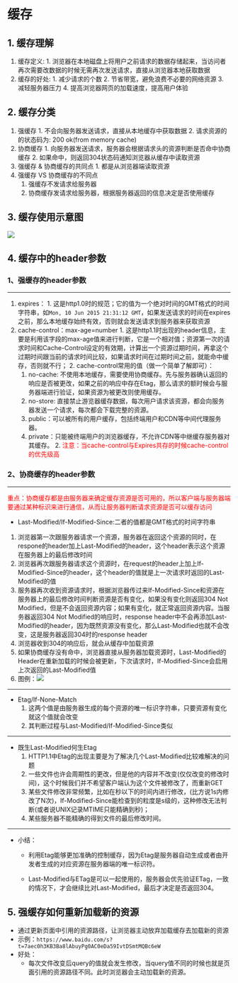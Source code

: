 # 缓存
## 1. 缓存理解
  1. 缓存定义:
    1. 浏览器在本地磁盘上将用户之前请求的数据存储起来，当访问者再次需要改数据的时候无需再次发送请求，直接从浏览器本地获取数据
  2. 缓存的好处:
    1. 减少请求的个数
    2. 节省带宽，避免浪费不必要的网络资源
    3. 减轻服务器压力
    4. 提高浏览器网页的加载速度，提高用户体验

## 2. 缓存分类
  1. 强缓存
    1. 不会向服务器发送请求，直接从本地缓存中获取数据
    2. 请求资源的的状态码为: 200 ok(from memory cache)
  2. 协商缓存
    1. 向服务器发送请求，服务器会根据请求头的资源判断是否命中协商缓存
    2. 如果命中，则返回304状态码通知浏览器从缓存中读取资源
  3. 强缓存 & 协商缓存的共同点
    1. 都是从浏览器端读取资源
  4. 强缓存 VS 协商缓存的不同点
     1. 强缓存不发请求给服务器
     2. 协商缓存发请求给服务器，根据服务器返回的信息决定是否使用缓存

## 3. 缓存使用示意图
![](https://s2.ax1x.com/2019/06/17/V7f829.png)
## 4. 缓存中的header参数
### 1、强缓存的header参数

----------

  1. expires：
    1. 这是http1.0时的规范；它的值为一个绝对时间的GMT格式的时间字符串，如```Mon, 10 Jun 2015 21:31:12 GMT```，如果发送请求的时间在expires之前，那么本地缓存始终有效，否则就会发送请求到服务器来获取资源
  2. cache-control：max-age=number
    1. 这是http1.1时出现的header信息，主要是利用该字段的max-age值来进行判断，它是一个相对值；资源第一次的请求时间和Cache-Control设定的有效期，计算出一个资源过期时间，再拿这个过期时间跟当前的请求时间比较，如果请求时间在过期时间之前，就能命中缓存，否则就不行；
    2. cache-control常用的值（做一个简单了解即可）：
      1. no-cache: 不使用本地缓存，需要使用协商缓存。先与服务器确认返回的响应是否被更改，如果之前的响应中存在Etag，那么请求的额时候会与服务器端进行验证，如果资源为被更改则使用缓存。
      2. no-store: 直接禁止游览器缓存数据，每次用户请求该资源，都会向服务器发送一个请求，每次都会下载完整的资源。
      3. public：可以被所有的用户缓存，包括终端用户和CDN等中间代理服务器。
      4. private：只能被终端用户的浏览器缓存，不允许CDN等中继缓存服务器对其缓存。
    2. <font color=red>注意：当cache-control与Expires共存的时候cache-control的优先级高</font>

### 2、协商缓存的header参数

----------

  <font color=red> 重点：协商缓存都是由服务器来确定缓存资源是否可用的，所以客户端与服务器端要通过某种标识来进行通信，从而让服务器判断请求资源是否可以缓存访问</font>

  * Last-Modified/If-Modified-Since:二者的值都是GMT格式的时间字符串
   1.  浏览器第一次跟服务器请求一个资源，服务器在返回这个资源的同时，在respone的header加上Last-Modified的header，这个header表示这个资源在服务器上的最后修改时间
   2. 浏览器再次跟服务器请求这个资源时，在request的header上加上If-Modified-Since的header，这个header的值就是上一次请求时返回的Last-Modified的值
   3. 服务器再次收到资源请求时，根据浏览器传过来If-Modified-Since和资源在服务器上的最后修改时间判断资源是否有变化，如果没有变化则返回304 Not Modified，但是不会返回资源内容；如果有变化，就正常返回资源内容。当服务器返回304 Not Modified的响应时，response header中不会再添加Last-Modified的header，因为既然资源没有变化，那么Last-Modified也就不会改变，这是服务器返回304时的response header
   4. 浏览器收到304的响应后，就会从缓存中加载资源
   5. 如果协商缓存没有命中，浏览器直接从服务器加载资源时，Last-Modified的Header在重新加载的时候会被更新，下次请求时，If-Modified-Since会启用上次返回的Last-Modified值
   6. 图例：![](https://i.imgur.com/GZqqDbS.png)
   
-----------
   * Etag/If-None-Match
     1. 这两个值是由服务器生成的每个资源的唯一标识字符串，只要资源有变化就这个值就会改变
     2. 其判断过程与Last-Modified/If-Modified-Since类似
     
-----------
  * 既生Last-Modified何生Etag
    1. HTTP1.1中Etag的出现主要是为了解决几个Last-Modified比较难解决的问题
    2. 一些文件也许会周期性的更改，但是他的内容并不改变(仅仅改变的修改时间)，这个时候我们并不希望客户端认为这个文件被修改了，而重新GET
    3. 某些文件修改非常频繁，比如在秒以下的时间内进行修改，(比方说1s内修改了N次)，If-Modified-Since能检查到的粒度是s级的，这种修改无法判断(或者说UNIX记录MTIME只能精确到秒)；
    4. 某些服务器不能精确的得到文件的最后修改时间。
    
-----------
  * 小结：
    * 利用Etag能够更加准确的控制缓存，因为Etag是服务器自动生成或者由开发者生成的对应资源在服务器端的唯一标识符。

    * Last-Modified与ETag是可以一起使用的，服务器会优先验证ETag，一致的情况下，才会继续比对Last-Modified，最后才决定是否返回304。
 
## 5. 强缓存如何重新加载新的资源
  * 通过更新页面中引用的资源路径，让浏览器主动放弃加载缓存去加载新的资源
  * 示例：```https://www.baidu.com/s?t=7aec0h3KB3Ba8lAbuyPg0AC0eDa59IvtDSmtMQBc6eW ```
  * 好处：
    * 每次文件改变后query的值就会发生修改，当query值不同的时候也就是页面引用的资源路径不同。此时浏览器会主动加载新的资源。